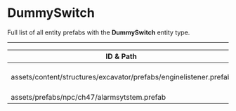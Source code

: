 # DummySwitch
Full list of all <Badge type="warning" text="2"/> entity prefabs with the **DummySwitch** entity type.

---
| ID & Path |
| --- |
| <a href="#2833986992"><Badge id="2833986992" type="tip" text="#"/></a> <Badge type="tip" text="2833986992"/>  <br> assets/content/structures/excavator/prefabs/enginelistener.prefab |
| <a href="#680397581"><Badge id="680397581" type="tip" text="#"/></a> <Badge type="tip" text="680397581"/>  <br> assets/prefabs/npc/ch47/alarmsytstem.prefab |
